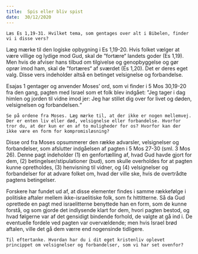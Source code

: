 ```yaml
---
title:  Spis eller bliv spist
date:  30/12/2020
---
```


`Læs Es 1,19-31. Hvilket tema, som gentages over alt i Bibelen, finder vi i disse vers?`

Læg mærke til den logiske opbygning i Es 1,19-20. Hvis folket vælger at være villige og lydige mod Gud, skal de ”fortære“ landets goder (Es 1,19). Men hvis de afviser hans tilbud om tilgivelse og genopbyggelse og gør oprør imod ham, skal de ”fortæres“ af sværdet (Es 1,20). Det er deres eget valg. Disse vers indeholder altså en betinget velsignelse og forbandelse.

Esajas 1 gentager og anvender Moses’ ord, som vi finder i 5 Mos 30,19-20 fra den gang, pagten med Israel som et folk blev indgået: ”Jeg tager i dag himlen og jorden til vidne imod jer: Jeg har stillet dig over for livet og døden, velsignelsen og forbandelsen.“

`Se på ordene fra Moses. Læg mærke til, at der ikke er nogen mellemvej. Der er enten liv eller død, velsignelse eller forbandelse. Hvorfor tror du, at der kun er en af to muligheder for os? Hvorfor kan der ikke være en form for kompromisløsning?`

Disse ord fra Moses opsummerer den række advarsler, velsignelser og forbandelser, som afslutter indgåelsen af pagten i 5 Mos 27-30 (sml. 3 Mos 26). Denne pagt indeholder (1) en genfortælling af, hvad Gud havde gjort for dem, (2) betingelser/stipulationer (bud), som skulle overholdes for at pagten kunne opretholdes, (3) henvisning til vidner, og (4) velsignelser og forbandelser for at advare folket om, hvad der ville ske, hvis de overtrådte pagtens betingelser.

Forskere har fundet ud af, at disse elementer findes i samme rækkefølge i politiske aftaler mellem ikke-israelitiske folk, som fx hittitterne. Så da Gud oprettede en pagt med israelitterne benyttede han en form, som de kunne forstå, og som gjorde det indlysende klart for dem, hvori pagten bestod, og hvad følgerne var af det gensidigt bindende forhold, de valgte at gå ind i. De eventuelle fordele ved pagten var overvældende; men hvis Israel brød aftalen, ville det gå dem værre end nogensinde tidligere.

`Til eftertanke. Hvordan har du i dit eget kristenliv oplevet princippet om velsignelser og forbandelser, som vi har set ovenfor?`